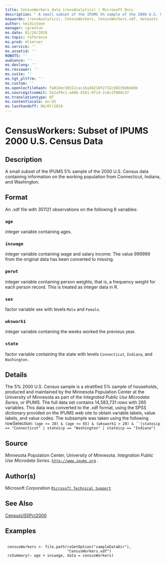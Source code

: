 ```yaml
---
title: CensusWorkers data (revoAnalytics) | Microsoft Docs
description: " A small subset of the IPUMS 5% sample of the 2000 U.S. Census data containing information on the working population from Connecticut, Indiana, and Washington. "
keywords: (revoAnalytics), CensusWorkers, CensusWorkers.xdf, datasets
author: heidisteen
manager: cgronlun
ms.date: 01/24/2018
ms.topic: reference
ms.prod: mlserver
ms.service: ''
ms.assetid: ''
ROBOTS: ''
audience: ''
ms.devlang: ''
ms.reviewer: ''
ms.suite: ''
ms.tgt_pltfrm: ''
ms.custom: ''
ms.openlocfilehash: fa01dec30311cac1ba36210f2732c982394bb8db
ms.sourcegitcommit: 5a1af0c1-a46b-4161-9fcd-2c6c2f004c37
ms.translationtype: HT
ms.contentlocale: en-US
ms.lasthandoff: 06/07/2019
---
```

 # <a name="censusworkers-subset-of-ipums-2000-us-census-data"></a>CensusWorkers: Subset of IPUMS 2000 U.S. Census Data 
 ## <a name="description"></a>Description

A small subset of the IPUMS 5% sample of the 2000 U.S. Census data containing information on the working population from Connecticut, Indiana, and Washington.


 ## <a name="format"></a>Format

An .xdf file with 351121 observations on the following 6 variables:


### `age`
integer variable containing ages.


### `incwage`
integer variable containing wage and salary income. The value 999999 from the original data has been converted to missing.


### `perwt`
integer variable containing person weights, that is, a frequency weight for each person record. This is treated as integer data in R.


### `sex`
factor variable sex with levels `Male` and `Female`.


### `wkswork1`
integer variable containing the weeks worked the previous year.


### `state`
factor variable containing the state with levels `Connecticut`, `Indiana`, and `Washington`.





 ## <a name="details"></a>Details

The 5% 2000 U.S. Census sample is a stratified 5% sample of households, produced and maintained by the Minnesota Population Center at the University of Minnesota as part of the *Integrated Public Use Microdata Series*, or IPUMS. The full data set contains 14,583,731 rows with 265 variables. This data was converted to the .xdf format, using  the SPSS dictionary provided on the IPUMS web site to obtain variable labels, value labels, and value codes. The subsample was taken using the following rowSelection:
`(age >= 20) & (age <= 65) & (wkswork1 > 20) &
``(stateicp == "Connecticut" | stateicp == "Washington" | stateicp == "Indiana")`


 ## <a name="source"></a>Source

Minnesota Population Center, University of Minnesota.
*Integration Public Use Microdata Series*. [`http://www.ipums.org`](http://www.ipums.org) .


 ## <a name="authors"></a>Author(s)
 Microsoft Corporation [`Microsoft Technical Support`](https://go.microsoft.com/fwlink/?LinkID=698556&clcid=0x409)


 ## <a name="see-also"></a>See Also

[CensusUS5Pct2000](CensusUS5Pct2000.md)

 ## <a name="examples"></a>Examples

 ```

  censusWorkers <- file.path(rxGetOption("sampleDataDir"),
                             "CensusWorkers.xdf")
  rxSummary(~ age + incwage, data = censusWorkers)
```


